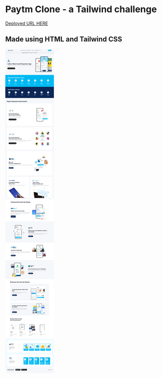 # Paytm Clone - a Tailwind challenge

[Deployed URL HERE](https://ujjawalmaurya.github.io/Paytm-clone/)

## Made using HTML and Tailwind CSS

![](./screenshots/completePreview.png)

